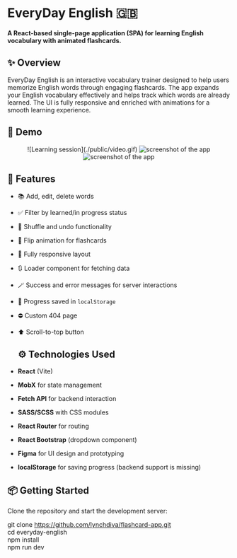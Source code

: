 # EveryDay English 🇬🇧

**A React-based single-page application (SPA) for learning English vocabulary with animated flashcards.**

## ✨ Overview

<p>EveryDay English is an interactive vocabulary trainer designed to help users memorize English words through engaging flashcards. The app expands your English vocabulary effectively and helps track which words are already learned. The UI is fully responsive and enriched with animations for a smooth learning experience.</p>

## 🚀 Demo

<div width="500" align="center">
![Learning session](./public/video.gif)

<img width="700" alt="screenshot of the app" src="https://sun9-39.userapi.com/impg/1EeYQdCkm-FDftTU5JNjY7pp9H4uYBmNhZdl4w/YFnHyGiGwdo.jpg?size=2560x1401&quality=95&sign=65ef2f76da1c91494ea6a203564d9187&type=album">

<img width="700" alt="screenshot of the app" src="https://sun9-3.userapi.com/impg/bKH6pV5hqOxsIXhSdF6vDVY4rbdjkXcX4spPZg/Bq6EyGd5QZg.jpg?size=2560x1336&quality=95&sign=edb621aeb34e5ec0cd3b47eb03ac2ed5&type=album">
</div>


## 🔧 Features

- 📚 Add, edit, delete words
- ✅ Filter by learned/in progress status
- 🔄 Shuffle and undo functionality
- 🧠 Flip animation for flashcards
- 📱 Fully responsive layout
- 🔃 Loader component for fetching data
- 🪄 Success and error messages for server interactions
- 💾 Progress saved in `localStorage`
- ⛔ Custom 404 page
- ⬆ Scroll-to-top button

  ## ⚙️ Technologies Used

- **React** (Vite)
- **MobX** for state management
- **Fetch API** for backend interaction
- **SASS/SCSS** with CSS modules
- **React Router** for routing
- **React Bootstrap** (dropdown component)
- **Figma** for UI design and prototyping
- **localStorage** for saving progress (backend support is missing)

## 📦 Getting Started

Clone the repository and start the development server: <br/>

git clone https://github.com/lynchdiva/flashcard-app.git <br/>
cd everyday-english <br/>
npm install <br/>
npm run dev <br/>
